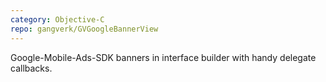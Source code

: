 ```yaml
---
category: Objective-C
repo: gangverk/GVGoogleBannerView
---
```


Google-Mobile-Ads-SDK banners in interface builder with handy delegate callbacks.
